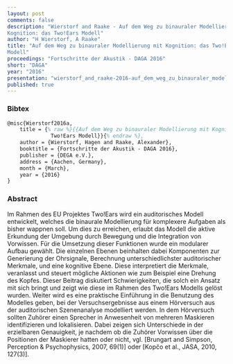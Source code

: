 ```yaml
---
layout: post
comments: false
description: "Wierstorf and Raake - Auf dem Weg zu binauraler Modellierung mit
Kognition: das Two!Ears Modell"
author: "H Wierstorf, A Raake"
title: "Auf dem Weg zu binauraler Modellierung mit Kognition: das Two!Ears
Modell"
proceedings: "Fortschritte der Akustik - DAGA 2016"
short: "DAGA"
year: "2016"
presentation: "wierstorf_and_raake-2016-auf_dem_weg_zu_binauraler_modellierung_mit_kognition_das_twoears_modell-presentation.pdf"
published: true
---
```


### Bibtex

```latex
@misc{Wierstorf2016a,
    title = {% raw %}{{Auf dem Weg zu binauraler Modellierung mit Kognition: das
              Two!Ears Modell}}{% endraw %},
    author = {Wierstorf, Hagen and Raake, Alexander},
    booktitle = {Fortschritte der Akustik - DAGA 2016},
    publisher = {DEGA e.V.},
    address = {Aachen, Germany},
    month = {March},
    year = {2016}
}
```

### Abstract

Im Rahmen des EU Projektes Two!Ears wird ein auditorisches Modell entwickelt,
welches die binaurale Modellierung für komplexere Aufgaben als bisher wappnen
soll. Um dies zu erreichen, erlaubt das Modell die aktive Erkundung der Umgebung
durch Bewegung und die Integration von Vorwissen. Für die Umsetzung dieser
Funktionen wurde ein modularer Aufbau gewählt. Die einzelnen Ebenen beinhalten
dabei Komponenten zur Generierung der Ohrsignale, Berechnung unterschiedlichster
auditorischer Merkmale, und eine kognitive Ebene. Diese interpretiert die
Merkmale, veranlasst und steuert mögliche Aktionen wie zum Beispiel eine Drehung
des Kopfes.
Dieser Beitrag diskutiert Schwierigkeiten, die solch ein Ansatz mit sich bringt
und zeigt wie diese im Rahmen des Two!Ears Modells gelöst wurden. Weiter wird es
eine praktische Einführung in die Benutzung des Modelles geben, bei der
Versuchsergebnisse aus einem Hörversuch aus der auditorischen Szenenanalyse
modelliert werden. In dem Hörversuch sollten Zuhörer einen Sprecher in
Anwesenheit von mehreren Maskieren identifizieren und lokalisieren. Dabei zeigen
sich Unterschiede in der erzielbaren Genauigkeit, je nachdem ob die Zuhörer
Vorwissen über die Positionen der Maskierer hatten oder nicht, vgl.  [Brungart
and Simpson, Perception & Psychophysics, 2007, 69(1)] oder [Kopčo et al., JASA,
2010, 127(3)].
